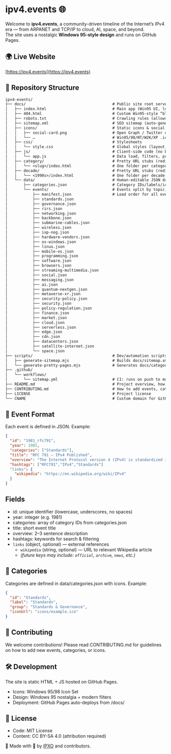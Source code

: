 # ipv4.events 🌐

Welcome to **ipv4.events**, a community-driven timeline of the Internet’s IPv4 era — from ARPANET and TCP/IP to cloud, AI, space, and beyond.  
The site uses a nostalgic **Windows 95-style design** and runs on GitHub Pages.

## 🌍 Live Website
[https://ipv4.events](https://ipv4.events)

## 📂 Repository Structure
```txt
ipv4-events/
├── docs/                                      # Public site root served by GitHub Pages
│   ├── index.html                             # Main app (Win95 UI, loads data & renders timeline)
│   ├── 404.html                               # Custom Win95-style “blue screen” 404 page
│   ├── robots.txt                             # Crawling rules (allows all + sitemap pointer)
│   ├── sitemap.xml                            # SEO sitemap (auto-generated by workflow)
│   ├── icons/                                 # Static icons & social share image
│   │   ├── social-card.png                    # Open Graph / Twitter card
│   │   └── …                                  # Win95/98/NT/W2K/XP .ico files used by UI
│   ├── css/                                   # Stylesheets
│   │   └── style.css                          # Global styles (layout, retro theme, mobile drawer)
│   ├── js/                                    # Client-side code (no bundler required)
│   │   └── app.js                             # Data load, filters, pretty URLs, rendering, drawer
│   ├── category/                              # Pretty URL stubs (redirect to ?cat=… filter)
│   │   └── <slug>/index.html                  # One folder per category (SEO + canonical link)
│   ├── decade/                                # Pretty URL stubs (redirect to ?dec=… filter)
│   │   └── <1990s>/index.html                 # One folder per decade (SEO + canonical link)
│   └── data/                                  # Human-editable JSON data (single source of truth)
│       ├── categories.json                    # Category IDs/labels/icons (canonical list)
│       └── events/                            # Events split by topic; listed in manifest.json
│           ├── manifest.json                  # Load order for all event JSON files
│           ├── standards.json
│           ├── governance.json
│           ├── rirs.json
│           ├── networking.json
│           ├── backbone.json
│           ├── submarine-cables.json
│           ├── wireless.json
│           ├── ixp-nog.json
│           ├── hardware-vendors.json
│           ├── os-windows.json
│           ├── linux.json
│           ├── mobile-os.json
│           ├── programming.json
│           ├── software.json
│           ├── browsers.json
│           ├── streaming-multimedia.json
│           ├── social.json
│           ├── messaging.json
│           ├── ai.json
│           ├── quantum-nextgen.json
│           ├── metaverse-xr.json
│           ├── security-policy.json
│           ├── security.json
│           ├── policy-regulation.json
│           ├── finance.json
│           ├── market.json
│           ├── cloud.json
│           ├── serverless.json
│           ├── edge.json
│           ├── cdn.json
│           ├── datacenters.json
│           ├── satellite-internet.json
│           └── space.json
├── scripts/                                   # Dev/automation scripts (run in CI or locally)
│   ├── generate-sitemap.mjs                   # Builds docs/sitemap.xml from categories & routes
│   └── generate-pretty-pages.mjs              # Generates docs/category/* and docs/decade/* stubs
├── .github/
│   └── workflows/
│       └── sitemap.yml                        # CI: runs on push to main; regenerates sitemap.xml
├── README.md                                  # Project overview, how to run/edit/deploy
├── CONTRIBUTING.md                            # How to add events, categories, links (incl. Wikipedia)
├── LICENSE                                    # Project license
└── CNAME                                      # Custom domain for GitHub Pages (ipv4.events)
```

## 📝 Event Format
Each event is defined in JSON. Example:

```json
{
  "id": "1981_rfc791",
  "year": 1981,
  "categories": ["Standards"],
  "title": "RFC 791 — IPv4 Published",
  "overview": "The Internet Protocol version 4 (IPv4) is standardized in RFC 791, defining the dominant packet format for decades.",
  "hashtags": ["RFC791","IPv4","Standards"]
  "links": {
    "wikipedia": "https://en.wikipedia.org/wiki/IPv4"
  }  
}
```

## Fields
* id: unique identifier (lowercase, underscores, no spaces)
* year: integer (e.g. 1981)
* categories: array of category IDs from categories.json
* title: short event title
* overview: 2–3 sentence description
* hashtags: keywords for search & filtering
* `links` (object, optional) — external references  
  * `wikipedia` (string, optional) — URL to relevant Wikipedia article  
  * *(future keys may include: `official`, `archive`, `news`, etc.)*

## 📂 Categories
Categories are defined in data/categories.json with icons. Example:
```json
{
  "id": "Standards",
  "label": "Standards",
  "group": "Standards & Governance",
  "iconUrl": "icons/example.ico"
}
```
## 🤝 Contributing
We welcome contributions!
Please read CONTRIBUTING.md for guidelines on how to add new events, categories, or icons.

## 🛠 Development
The site is static HTML + JS hosted on GitHub Pages.
* Icons: Windows 95/98 Icon Set
* Design: Windows 95 nostalgia + modern filters
* Deployment: GitHub Pages auto-deploys from /docs/

## 📜 License
* Code: MIT License
* Content: CC BY-SA 4.0 (attribution required)

👾 Made with 💾 by [IPXO](https://www.ipxo.com) and contributors.
